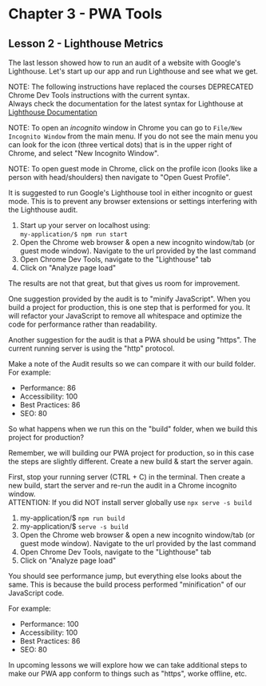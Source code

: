 # Chapter 3 - PWA Tools
## Lesson 2 - Lighthouse Metrics

The last lesson showed how to run an audit of a website with Google's Lighthouse. Let's start up our app and run Lighthouse and see what we get.

NOTE: The following instructions have replaced the courses DEPRECATED Chrome Dev Tools instructions with the current syntax.<br>
Always check the documentation for the latest syntax for Lighthouse at [Lighthouse Documentation](https://developer.chrome.com/docs/lighthouse/)

NOTE: To open an *incognito* window in Chrome you can go to `File/New Incognito Window` from the main menu. If you do not see the main menu you can look for the icon (three vertical dots) that is in the upper right of Chrome, and select "New Incognito Window".

NOTE: To open guest mode in Chrome, click on the profile icon (looks like a person with head/shoulders) then navigate to "Open Guest Profile". 

It is suggested to run Google's Lighthouse tool in either incognito or guest mode. This is to prevent any browser extensions or settings interfering with the Lighthouse audit.

1. Start up your server on localhost using:<br>
   `my-application/$ npm run start`
2. Open the Chrome web browser & open a new incognito window/tab (or guest mode window). Navigate to the url provided by the last command
4. Open Chrome Dev Tools, navigate to the "Lighthouse" tab
5. Click on "Analyze page load"

The results are not that great, but that gives us room for improvement.

One suggestion provided by the audit is to "minify JavaScript". When you build a project for production, this is one step that is performed for you. It will refactor your JavaScript to remove all whitespace and optimize the code for performance rather than readability.

Another suggestion for the audit is that a PWA should be using "https". The current running server is using the "http" protocol.

Make a note of the Audit results so we can compare it with our build folder. For example:
- Performance: 86
- Accessibility: 100
- Best Practices: 86
- SEO: 80

So what happens when we run this on the "build" folder, when we build this project for production?

Remember, we will building our PWA project for production, so in this case the steps are slightly different. Create a new build & start the server again.

First, stop your running server (CTRL + C) in the terminal. Then create a new build, start the server and re-run the audit in a Chrome incognito window.<br>
ATTENTION: If you did NOT install server globally use `npx serve -s build`
1. my-application/$ `npm run build`
2. my-application/$ `serve -s build`
3. Open the Chrome web browser & open a new incognito window/tab (or guest mode window). Navigate to the url provided by the last command
4. Open Chrome Dev Tools, navigate to the "Lighthouse" tab
5. Click on "Analyze page load"

You should see performance jump, but everything else looks about the same. This is because the build process performed "minification" of our JavaScript code.

For example:
- Performance: 100
- Accessibility: 100
- Best Practices: 86
- SEO: 80

In upcoming lessons we will explore how we can take additional steps to make our PWA app conform to things such as "https", worke offline, etc.
